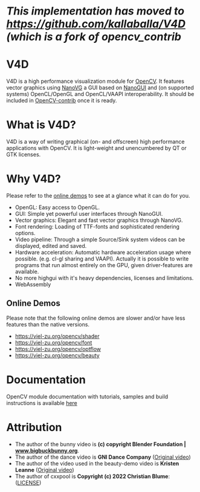 # ***This implementation has moved to https://github.com/kallaballa/V4D (which is a fork of opencv_contrib***

# V4D
V4D is a high performance visualization module for [OpenCV](https://github.com/opencv/opencv). It features vector graphics using [NanoVG](https://github.com/memononen/nanovg) a GUI based on [NanoGUI](https://github.com/mitsuba-renderer/nanogui) and (on supported systems) OpenCL/OpenGL and OpenCL/VAAPI interoperability. It should be included in [OpenCV-contrib](https://github.com/opencv/opencv_contrib) once it is ready.

# What is V4D?
V4D is a way of writing graphical (on- and offscreen) high performance applications with OpenCV. It is light-weight and unencumbered by QT or GTK licenses.

# Why V4D?
Please refer to the [online demos](https://github.com/kallaballa/V4D/blob/main/README.md#online-demos) to see at a glance what it can do for you.

* OpenGL: Easy access to OpenGL.
* GUI: Simple yet powerful user interfaces through NanoGUI.
* Vector graphics: Elegant and fast vector graphics through NanoVG.
* Font rendering: Loading of TTF-fonts and sophisticated rendering options.
* Video pipeline: Through a simple Source/Sink system videos can be displayed, edited and saved.
* Hardware acceleration: Automatic hardware acceleration usage where possible. (e.g. cl-gl sharing and VAAPI). Actually it is possible to write programs that run almost entirely on the GPU, given driver-features are available.
* No more highgui with it's heavy dependencies, licenses and limitations.
* WebAssembly

## Online Demos

Please note that the following online demos are slower and/or have less features than the native versions.
* https://viel-zu.org/opencv/shader
* https://viel-zu.org/opencv/font
* https://viel-zu.org/opencv/optflow
* https://viel-zu.org/opencv/beauty

# Documentation
OpenCV module documentation with tutorials, samples and build instructions is available [here](https://viel-zu.org/opencv/doxygen/html/d7/dfc/v4d.html)

# Attribution
* The author of the bunny video is **(c) copyright Blender Foundation | www.bigbuckbunny.org**.
* The author of the dance video is **GNI Dance Company** ([Original video](https://www.youtube.com/watch?v=yg6LZtNeO_8))
* The author of the video used in the beauty-demo video is **Kristen Leanne** ([Original video](https://www.youtube.com/watch?v=hUAT8Jm_dvw&t=11s))
* The author of cxxpool is **Copyright (c) 2022 Christian Blume**: ([LICENSE](https://github.com/bloomen/cxxpool/blob/master/LICENSE))
